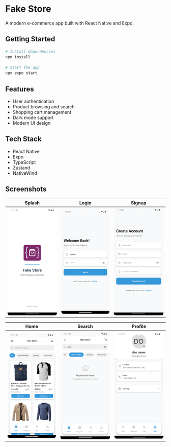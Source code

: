 # Fake Store

A modern e-commerce app built with React Native and Expo.

## Getting Started

```bash
# Install dependencies
npm install

# Start the app
npx expo start
```

## Features

- User authentication
- Product browsing and search
- Shopping cart management
- Dark mode support
- Modern UI design

## Tech Stack

- React Native
- Expo
- TypeScript
- Zustand
- NativeWind

## Screenshots

| Splash | Login | Signup |
|:-:|:-:|:-:|
| <img src="assets/images/splash.png" alt="login" width="250"/> | <img src="assets/images/login.png" alt="home" width="250"/> | <img src="assets/images/signup.png" alt="cart" width="250"/> |

| Home | Search | Profile |
|:-:|:-:|:-:|
| <img src="assets/images/home.png" alt="login" width="250"/> | <img src="assets/images/search.png" alt="home" width="250"/> | <img src="assets/images/profile.png" alt="cart" width="250"/> |
